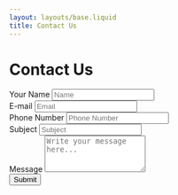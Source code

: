 ```yaml
---
layout: layouts/base.liquid
title: Contact Us
---
```


# Contact Us

<form id="contact-form">
  <div class="form-row">
    <div class="form-group col-md-6">
      <label for="inputName">Your Name</label>
      <input type="text" class="form-control" id="inputName" placeholder="Name" required>
    </div>
    <div class="form-group col-md-6">
      <label for="inputEmail">E-mail</label>
      <input type="email" class="form-control" id="inputEmail" placeholder="Email" required>
    </div>
  </div>
  <div class="form-row">
    <div class="form-group col-md-6">
      <label for="inputPhone">Phone Number</label>
      <input type="tel" class="form-control" id="inputPhone" placeholder="Phone Number" required>
    </div>
    <div class="form-group col-md-6">
      <label for="inputSubject">Subject</label>
      <input type="text" class="form-control" id="inputSubject" placeholder="Subject" required>
    </div>
  </div>
  <div class="form-group">
    <label for="inputMessage">Message</label>
    <textarea class="form-control" id="inputMessage" rows="4" placeholder="Write your message here..." required></textarea>
  </div>
  <button type="submit" class="btn btn-primary">Submit</button>
</form>

<div id="spinner" style="display: none; text-align: center; margin: 20px;">Submitting...</div>
<div id="response-message" style="display: none; text-align: center; margin: 20px; font-size: 1.2em; color: green;">Thanks for reaching out. We'll get back to you soon!</div>

<script>
  document.getElementById('contact-form').addEventListener('submit', async (event) => {
    event.preventDefault();

    // Show spinner, hide form and response message
    document.getElementById('spinner').style.display = 'block';
    document.getElementById('contact-form').style.display = 'none';
    document.getElementById('response-message').style.display = 'none';

    // Collect form data
    const formData = new FormData(event.target);
    const data = Object.fromEntries(formData);

    try {
      // Submit form data to Netlify function
      const response = await fetch('/.netlify/functions/contact', {
        method: 'POST',
        headers: { 'Content-Type': 'application/json' },
        body: JSON.stringify(data),
      });

      if (response.ok) {
        // Hide spinner and show success message
        document.getElementById('spinner').style.display = 'none';
        document.getElementById('response-message').style.display = 'block';
      } else {
        throw new Error('Failed to submit form');
      }
    } catch (error) {
      alert('Something went wrong. Please try again.');
      console.error(error);

      // Reset UI to allow resubmission
      document.getElementById('spinner').style.display = 'none';
      document.getElementById('contact-form').style.display = 'block';
    }
  });
</script>
